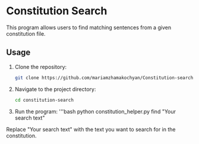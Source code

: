 # Constitution Search

This program allows users to find matching sentences from a given constitution file.

## Usage

1. Clone the repository:

   ```bash
   git clone https://github.com/mariamzhamakochyan/Constitution-search.git
2. Navigate to the project directory:
   ```bash
   cd constitution-search
3. Run the program:
    '''bash
    python constitution_helper.py find "Your search text"
    
Replace "Your search text" with the text you want to search for in the constitution.
